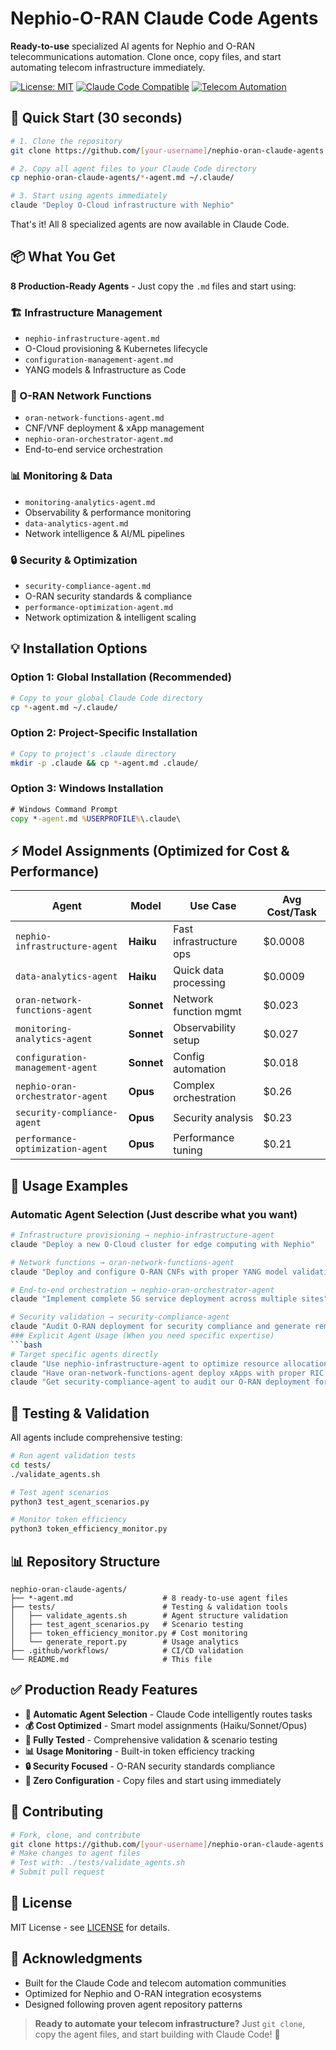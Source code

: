 # Nephio-O-RAN Claude Code Agents

**Ready-to-use** specialized AI agents for Nephio and O-RAN telecommunications automation. Clone once, copy files, and start automating telecom infrastructure immediately.

[![License: MIT](https://img.shields.io/badge/License-MIT-yellow.svg)](https://opensource.org/licenses/MIT)
[![Claude Code Compatible](https://img.shields.io/badge/Claude%20Code-Compatible-blue.svg)]()
[![Telecom Automation](https://img.shields.io/badge/Domain-Telecom%20Automation-green.svg)]()

## 🚀 Quick Start (30 seconds)

```bash
# 1. Clone the repository
git clone https://github.com/[your-username]/nephio-oran-claude-agents.git

# 2. Copy all agent files to your Claude Code directory
cp nephio-oran-claude-agents/*-agent.md ~/.claude/

# 3. Start using agents immediately
claude "Deploy O-Cloud infrastructure with Nephio"
```

That's it! All 8 specialized agents are now available in Claude Code.

## 📦 What You Get

**8 Production-Ready Agents** - Just copy the `.md` files and start using:

### 🏗️ Infrastructure Management
- `nephio-infrastructure-agent.md`
- O-Cloud provisioning & Kubernetes lifecycle
- `configuration-management-agent.md`
- YANG models & Infrastructure as Code

### 📡 O-RAN Network Functions  
- `oran-network-functions-agent.md`
- CNF/VNF deployment & xApp management
- `nephio-oran-orchestrator-agent.md`
- End-to-end service orchestration

### 📊 Monitoring & Data
- `monitoring-analytics-agent.md`
- Observability & performance monitoring
- `data-analytics-agent.md`
- Network intelligence & AI/ML pipelines

### 🔒 Security & Optimization
- `security-compliance-agent.md`
- O-RAN security standards & compliance
- `performance-optimization-agent.md`
- Network optimization & intelligent scaling

## 💡 Installation Options

### Option 1: Global Installation (Recommended)
```bash
# Copy to your global Claude Code directory
cp *-agent.md ~/.claude/
```

### Option 2: Project-Specific Installation
```bash
# Copy to project's .claude directory
mkdir -p .claude && cp *-agent.md .claude/
```

### Option 3: Windows Installation
```cmd
# Windows Command Prompt
copy *-agent.md %USERPROFILE%\.claude\
```

## ⚡ Model Assignments (Optimized for Cost & Performance)

| Agent | Model | Use Case | Avg Cost/Task |
|-------|-------|----------|---------------|
| `nephio-infrastructure-agent` | **Haiku** | Fast infrastructure ops | $0.0008 |
| `data-analytics-agent` | **Haiku** | Quick data processing | $0.0009 |
| `oran-network-functions-agent` | **Sonnet** | Network function mgmt | $0.023 |
| `monitoring-analytics-agent` | **Sonnet** | Observability setup | $0.027 |
| `configuration-management-agent` | **Sonnet** | Config automation | $0.018 |
| `nephio-oran-orchestrator-agent` | **Opus** | Complex orchestration | $0.26 |
| `security-compliance-agent` | **Opus** | Security analysis | $0.23 |
| `performance-optimization-agent` | **Opus** | Performance tuning | $0.21 |

## 🎯 Usage Examples

### Automatic Agent Selection (Just describe what you want)
```bash
# Infrastructure provisioning → nephio-infrastructure-agent
claude "Deploy a new O-Cloud cluster for edge computing with Nephio"

# Network functions → oran-network-functions-agent  
claude "Deploy and configure O-RAN CNFs with proper YANG model validation"

# End-to-end orchestration → nephio-oran-orchestrator-agent
claude "Implement complete 5G service deployment across multiple sites"

# Security validation → security-compliance-agent
claude "Audit O-RAN deployment for security compliance and generate remediation report"
### Explicit Agent Usage (When you need specific expertise)
```bash
# Target specific agents directly
claude "Use nephio-infrastructure-agent to optimize resource allocation across edge sites"
claude "Have oran-network-functions-agent deploy xApps with proper RIC integration"  
claude "Get security-compliance-agent to audit our O-RAN deployment for vulnerabilities"
```

## 🧪 Testing & Validation

All agents include comprehensive testing:

```bash
# Run agent validation tests
cd tests/
./validate_agents.sh

# Test agent scenarios
python3 test_agent_scenarios.py

# Monitor token efficiency  
python3 token_efficiency_monitor.py
```

## 📊 Repository Structure

```
nephio-oran-claude-agents/
├── *-agent.md                    # 8 ready-to-use agent files
├── tests/                        # Testing & validation tools
│   ├── validate_agents.sh        # Agent structure validation
│   ├── test_agent_scenarios.py   # Scenario testing
│   ├── token_efficiency_monitor.py # Cost monitoring
│   └── generate_report.py        # Usage analytics
├── .github/workflows/            # CI/CD validation
└── README.md                     # This file
```

## ✅ Production Ready Features

- **🔄 Automatic Agent Selection** - Claude Code intelligently routes tasks
- **💰 Cost Optimized** - Smart model assignments (Haiku/Sonnet/Opus)
- **🧪 Fully Tested** - Comprehensive validation & scenario testing
- **📊 Usage Monitoring** - Built-in token efficiency tracking
- **🔒 Security Focused** - O-RAN security standards compliance
- **🚀 Zero Configuration** - Copy files and start using immediately

## 🤝 Contributing

```bash
# Fork, clone, and contribute
git clone https://github.com/[your-username]/nephio-oran-claude-agents.git
# Make changes to agent files
# Test with: ./tests/validate_agents.sh
# Submit pull request

```
## 📄 License
MIT License - see [LICENSE](LICENSE) for details.


## 🙏 Acknowledgments

- Built for the Claude Code and telecom automation communities
- Optimized for Nephio and O-RAN integration ecosystems
- Designed following proven agent repository patterns

> **Ready to automate your telecom infrastructure?** Just `git clone`, copy the agent files, and start building with Claude Code! 🚀
